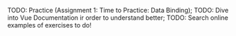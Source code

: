 TODO: Practice (Assignment 1: Time to Practice: Data Binding);
TODO: Dive into Vue Documentation ir order to understand better;
TODO: Search online examples of exercises to do!